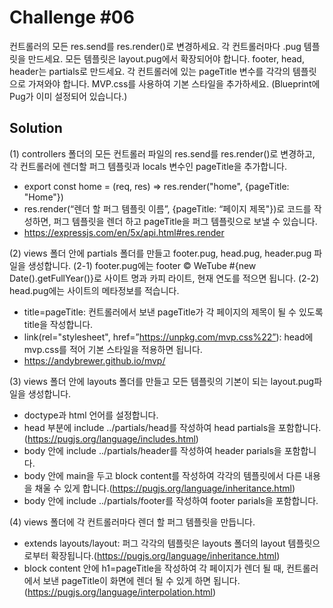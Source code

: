 # Challenge #06

컨트롤러의 모든 res.send를 res.render()로 변경하세요.
각 컨트롤러마다 .pug 템플릿을 만드세요.
모든 템플릿은 layout.pug에서 확장되어야 합니다.
footer, head, header는 partials로 만드세요.
각 컨트롤러에 있는 pageTitle 변수를 각각의 템플릿으로 가져와야 합니다.
MVP.css를 사용하여 기본 스타일을 추가하세요.
(Blueprint에 Pug가 이미 설정되어 있습니다.)

## Solution

(1) controllers 폴더의 모든 컨트롤러 파일의 res.send를 res.render()로 변경하고, 각 컨트롤러에 렌더할 퍼그 템플릿과 locals 변수인 pageTitle을 추가합니다.

- export const home = (req, res) => res.render("home", {pageTitle: "Home"})
- res.render(“렌더 할 퍼그 템플릿 이름”, {pageTitle: “페이지 제목"})로 코드를 작성하면, 퍼그 템플릿을 렌더 하고 pageTitle을 퍼그 템플릿으로 보낼 수 있습니다.
- https://expressjs.com/en/5x/api.html#res.render

(2) views 폴더 안에 partials 폴더를 만들고 footer.pug, head.pug, header.pug 파일을 생성합니다.
(2-1) footer.pug에는 footer &copy; WeTube #{new Date().getFullYear()}로 사이트 명과 카피 라이트, 현재 연도를 적으면 됩니다.
(2-2) head.pug에는 사이트의 메타정보를 적습니다.

- title=pageTitle: 컨트롤러에서 보낸 pageTitle가 각 페이지의 제목이 될 수 있도록 title을 작성합니다.
- link(rel="stylesheet", href=”https://unpkg.com/mvp.css%22”): head에 mvp.css를 적어 기본 스타일을 적용하면 됩니다.
- https://andybrewer.github.io/mvp/

(3) views 폴더 안에 layouts 폴더를 만들고 모든 템플릿의 기본이 되는 layout.pug파일을 생성합니다.

- doctype과 html 언어를 설정합니다.
- head 부분에 include ../partials/head를 작성하여 head partials을 포함합니다.(https://pugjs.org/language/includes.html)
- body 안에 include ../partials/header를 작성하여 header parials을 포함합니다.
- body 안에 main을 두고 block content를 작성하여 각각의 템플릿에서 다른 내용을 채울 수 있게 합니다.(https://pugjs.org/language/inheritance.html)
- body 안에 include ../partials/footer를 작성하여 footer parials을 포함합니다.

(4) views 폴더에 각 컨트롤러마다 렌더 할 퍼그 템플릿을 만듭니다.

- extends layouts/layout: 퍼그 각각의 템플릿은 layouts 폴더의 layout 템플릿으로부터 확장됩니다.(https://pugjs.org/language/inheritance.html)
- block content 안에 h1=pageTitle을 작성하여 각 페이지가 렌더 될 때, 컨트롤러에서 보낸 pageTitle이 화면에 렌더 될 수 있게 하면 됩니다.(https://pugjs.org/language/interpolation.html)
